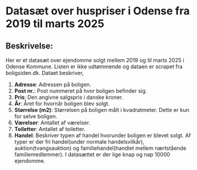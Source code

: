 # Datasæt over huspriser i Odense fra 2019 til marts 2025

## Beskrivelse:
Her er et datasæt over ejendomme solgt mellem 2019 og til marts 2025 i Odense Kommune. Listen er ikke udtømmende og dataen er scrapet fra boligsiden.dk. 
Dataet beskriver,
1. **Adresse**: Adressen på boligen.
2. **Post nr.**: Post nummeret på hvor boligen befinder sig.
3. **Pris**: Den angivne salgspris i danske kroner.
4. **År**: Året for hvornår boligen blev solgt.
5. **Størrelse (m2)**: Størrelsen på boligen målt i kvadratmeter. Dette er kun for selve boligen.
6. **Værelser**: Antallet af værelser.
7. **Toiletter**: Antallet af toiletter.
8. **Handel**: Beskriver typen af handel hvorunder boligen er blevet solgt. Af typer er der fri handel(under normale handelsvilkår), auktion(tvangsauktion) og familiehandel(handlet mellem nærtstående familiemedlemmer).
I datasættet er der lige knap og nap 10000 ejendomme. 
